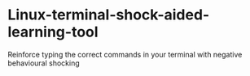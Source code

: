 # Linux-terminal-shock-aided-learning-tool
Reinforce typing the correct commands in your terminal with negative behavioural shocking
